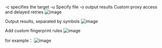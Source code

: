 -c specifies the target
-u Specify file
-o output results
Custom proxy access and delayed retries
![image](https://github.com/user-attachments/assets/926ecc20-46ca-4553-9bd7-d6580092c51c)

Output results, separated by symbols
![image](https://github.com/user-attachments/assets/f3126b27-652a-4d88-9c9e-0cdc136b375e)

Add custom fingerprint rules
![image](https://github.com/user-attachments/assets/be9de859-13f1-40b8-b68c-a234a20921f2)

for example：
![image](https://github.com/user-attachments/assets/9f64c808-d32c-445f-a922-135b5ada5387)
